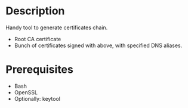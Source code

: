 Description
===========

Handy tool to generate certificates chain.

- Root CA certificate
- Bunch of certificates signed with above, with specified DNS aliases.


Prerequisites
=============

- Bash
- OpenSSL
- Optionally: keytool

